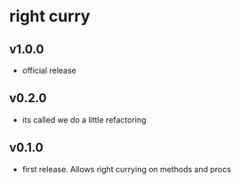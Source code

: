# right curry

## v1.0.0
- official release

## v0.2.0
- its called we do a little refactoring

## v0.1.0
- first release. Allows right currying on methods and procs

